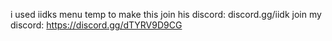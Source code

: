 i used iidks menu temp to make this join his discord: discord.gg/iidk
join my discord: https://discord.gg/dTYRV9D9CG
